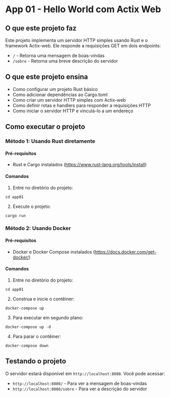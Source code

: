 # App 01 - Hello World com Actix Web

## O que este projeto faz
Este projeto implementa um servidor HTTP simples usando Rust e o framework Actix-web. Ele responde a requisições GET em dois endpoints:

- `/` - Retorna uma mensagem de boas-vindas
- `/sobre` - Retorna uma breve descrição do servidor

## O que este projeto ensina
- Como configurar um projeto Rust básico
- Como adicionar dependências ao Cargo.toml
- Como criar um servidor HTTP simples com Actix-web
- Como definir rotas e handlers para responder a requisições HTTP
- Como iniciar o servidor HTTP e vinculá-lo a um endereço

## Como executar o projeto

### Método 1: Usando Rust diretamente

#### Pré-requisitos
- Rust e Cargo instalados (https://www.rust-lang.org/tools/install)

#### Comandos
1. Entre no diretório do projeto:
```
cd app01
```

2. Execute o projeto:
```
cargo run
```

### Método 2: Usando Docker

#### Pré-requisitos
- Docker e Docker Compose instalados (https://docs.docker.com/get-docker/)

#### Comandos
1. Entre no diretório do projeto:
```
cd app01
```

2. Construa e inicie o contêiner:
```
docker-compose up
```

3. Para executar em segundo plano:
```
docker-compose up -d
```

4. Para parar o contêiner:
```
docker-compose down
```

## Testando o projeto

O servidor estará disponível em `http://localhost:8080`. Você pode acessar:

- `http://localhost:8080/` - Para ver a mensagem de boas-vindas
- `http://localhost:8080/sobre` - Para ver a descrição do servidor 